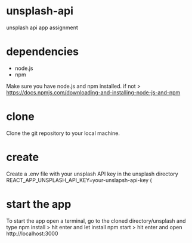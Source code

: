 # unsplash-api
unsplash api app assignment


# dependencies
- node.js
- npm

Make sure you have node.js and npm installed.
if not > 
 https://docs.npmjs.com/downloading-and-installing-node-js-and-npm

# clone
Clone the git repository to your local machine.

# create 
Create a .env file with your unsplash API key in the unsplash directory
REACT_APP_UNSPLASH_API_KEY=your-unslapsh-api-key
(



# start the app
To start the app open a terminal, go to the cloned directory/unsplash and type
npm install > hit enter and let install
npm start > hit enter and open http://localhost:3000

